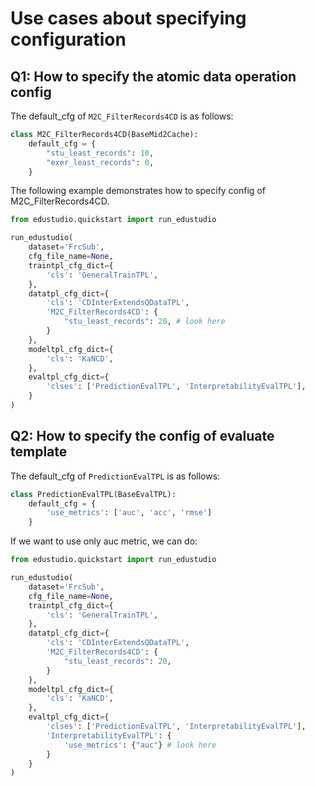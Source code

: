 # Use cases about specifying configuration

## Q1: How to specify the atomic data operation config

The default_cfg of `M2C_FilterRecords4CD` is as follows:

```python
class M2C_FilterRecords4CD(BaseMid2Cache):
    default_cfg = {
        "stu_least_records": 10,
        "exer_least_records": 0,
    }

```

The following example demonstrates how to specify config of M2C_FilterRecords4CD.

```python
from edustudio.quickstart import run_edustudio

run_edustudio(
    dataset='FrcSub',
    cfg_file_name=None,
    traintpl_cfg_dict={
        'cls': 'GeneralTrainTPL',
    },
    datatpl_cfg_dict={
        'cls': 'CDInterExtendsQDataTPL',
        'M2C_FilterRecords4CD': {
            "stu_least_records": 20, # look here
        }
    },
    modeltpl_cfg_dict={
        'cls': 'KaNCD',
    },
    evaltpl_cfg_dict={
        'clses': ['PredictionEvalTPL', 'InterpretabilityEvalTPL'],
    }
)
```

## Q2: How to specify the config of evaluate template
The default_cfg of `PredictionEvalTPL` is as follows:
```python
class PredictionEvalTPL(BaseEvalTPL):
    default_cfg = {
        'use_metrics': ['auc', 'acc', 'rmse']
    }
```


If we want to use only auc metric, we can do:

```python
from edustudio.quickstart import run_edustudio

run_edustudio(
    dataset='FrcSub',
    cfg_file_name=None,
    traintpl_cfg_dict={
        'cls': 'GeneralTrainTPL',
    },
    datatpl_cfg_dict={
        'cls': 'CDInterExtendsQDataTPL',
        'M2C_FilterRecords4CD': {
            "stu_least_records": 20,
        }
    },
    modeltpl_cfg_dict={
        'cls': 'KaNCD',
    },
    evaltpl_cfg_dict={
        'clses': ['PredictionEvalTPL', 'InterpretabilityEvalTPL'],
        'InterpretabilityEvalTPL': {
            'use_metrics': {"auc"} # look here
        }
    }
)
```
